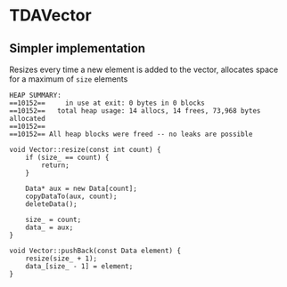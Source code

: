 # TDAVector

## Simpler implementation

Resizes every time a new element is added to the vector, allocates space for a maximum of `size` elements

```
HEAP SUMMARY:
==10152==     in use at exit: 0 bytes in 0 blocks
==10152==   total heap usage: 14 allocs, 14 frees, 73,968 bytes allocated
==10152== 
==10152== All heap blocks were freed -- no leaks are possible
```

```
void Vector::resize(const int count) {
    if (size_ == count) {
        return;
    }
   
    Data* aux = new Data[count];
    copyDataTo(aux, count);
    deleteData();

    size_ = count;        
    data_ = aux;
}

void Vector::pushBack(const Data element) {
    resize(size_ + 1);
    data_[size_ - 1] = element;
}
```
